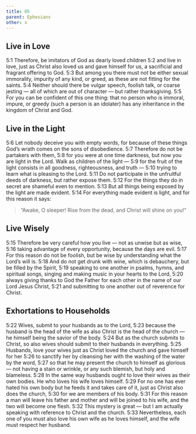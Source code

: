 ```yaml
---
title: 05
parent: Ephesians
other: x
---
```

## Live in Love

<a name="5:1">5:1</a> Therefore, be imitators of God as dearly loved children <a name="5:2">5:2</a> and live in love, just as Christ also loved us and gave himself for us, a sacrificial and fragrant offering to God. <a name="5:3">5:3</a> But among you there must not be either sexual immorality, impurity of any kind, or greed, as these are not fitting for the saints. <a name="5:4">5:4</a> Neither should there be vulgar speech, foolish talk, or coarse jesting — all of which are out of character — but rather thanksgiving. <a name="5:5">5:5</a> For you can be confident of this one thing: that no person who is immoral, impure, or greedy (such a person is an idolater) has any inheritance in the kingdom of Christ and God.

## Live in the Light

<a name="5:6">5:6</a> Let nobody deceive you with empty words, for because of these things God’s wrath comes on the sons of disobedience. <a name="5:7">5:7</a> Therefore do not be partakers with them, <a name="5:8">5:8</a> for you were at one time darkness, but now you are light in the Lord. Walk as children of the light — <a name="5:9">5:9</a> for the fruit of the light consists in all goodness, righteousness, and truth — <a name="5:10">5:10</a> trying to learn what is pleasing to the Lord. <a name="5:11">5:11</a> Do not participate in the unfruitful deeds of darkness, but rather expose them. <a name="5:12">5:12</a> For the things they do in secret are shameful even to mention. <a name="5:13">5:13</a> But all things being exposed by the light are made evident. <a name="5:14">5:14</a> For everything made evident is light, and for this reason it says:

> “Awake, O sleeper!
> Rise from the dead,
> and Christ will shine on you!”

## Live Wisely

<a name="5:15">5:15</a> Therefore be very careful how you live — not as unwise but as wise, <a name="5:16">5:16</a> taking advantage of every opportunity, because the days are evil. <a name="5:17">5:17</a> For this reason do not be foolish, but be wise by understanding what the Lord’s will is. <a name="5:18">5:18</a> And do not get drunk with wine, which is debauchery, but be filled by the Spirit, <a name="5:19">5:19</a> speaking to one another in psalms, hymns, and spiritual songs, singing and making music in your hearts to the Lord, <a name="5:20">5:20</a> always giving thanks to God the Father for each other in the name of our Lord Jesus Christ, <a name="5:21">5:21</a> and submitting to one another out of reverence for Christ.

## Exhortations to Households

<a name="5:22">5:22</a> Wives, submit to your husbands as to the Lord, <a name="5:23">5:23</a> because the husband is the head of the wife as also Christ is the head of the church — he himself being the savior of the body. <a name="5:24">5:24</a> But as the church submits to Christ, so also wives should submit to their husbands in everything. <a name="5:25">5:25</a> Husbands, love your wives just as Christ loved the church and gave himself for her <a name="5:26">5:26</a> to sanctify her by cleansing her with the washing of the water by the word, <a name="5:27">5:27</a> so that he may present the church to himself as glorious — not having a stain or wrinkle, or any such blemish, but holy and blameless. <a name="5:28">5:28</a> In the same way husbands ought to love their wives as their own bodies. He who loves his wife loves himself. <a name="5:29">5:29</a> For no one has ever hated his own body but he feeds it and takes care of it, just as Christ also does the church, <a name="5:30">5:30</a> for we are members of his body. <a name="5:31">5:31</a> For this reason a man will leave his father and mother and will be joined to his wife, and the two will become one flesh. <a name="5:32">5:32</a> This mystery is great — but I am actually speaking with reference to Christ and the church. <a name="5:33">5:33</a> Nevertheless, each one of you must also love his own wife as he loves himself, and the wife must respect her husband.
